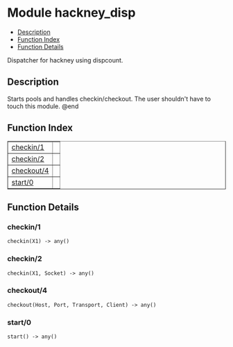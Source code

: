

# Module hackney_disp #
* [Description](#description)
* [Function Index](#index)
* [Function Details](#functions)


Dispatcher for hackney using dispcount.

<a name="description"></a>

## Description ##
Starts pools and
handles checkin/checkout.  The user shouldn't have to touch this
module.  @end
<a name="index"></a>

## Function Index ##


<table width="100%" border="1" cellspacing="0" cellpadding="2" summary="function index"><tr><td valign="top"><a href="#checkin-1">checkin/1</a></td><td></td></tr><tr><td valign="top"><a href="#checkin-2">checkin/2</a></td><td></td></tr><tr><td valign="top"><a href="#checkout-4">checkout/4</a></td><td></td></tr><tr><td valign="top"><a href="#start-0">start/0</a></td><td></td></tr></table>


<a name="functions"></a>

## Function Details ##

<a name="checkin-1"></a>

### checkin/1 ###

`checkin(X1) -> any()`


<a name="checkin-2"></a>

### checkin/2 ###

`checkin(X1, Socket) -> any()`


<a name="checkout-4"></a>

### checkout/4 ###

`checkout(Host, Port, Transport, Client) -> any()`


<a name="start-0"></a>

### start/0 ###

`start() -> any()`


